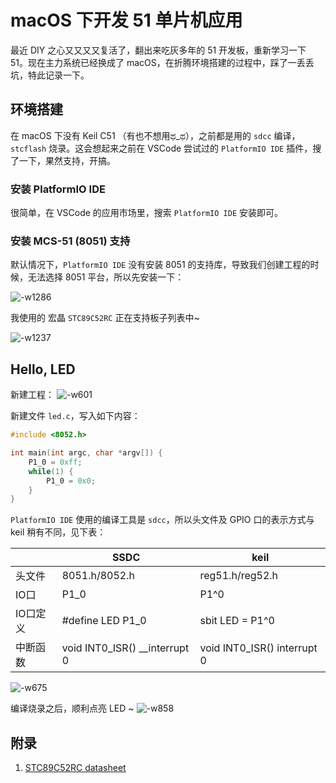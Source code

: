 # macOS 下开发 51 单片机应用

最近 DIY 之心又又又又复活了，翻出来吃灰多年的 51 开发板，重新学习一下 51。现在主力系统已经换成了 macOS，在折腾环境搭建的过程中，踩了一丢丢坑，特此记录一下。

<!--more-->

## 环境搭建

在 macOS 下没有 Keil C51 （有也不想用ಥ_ಥ），之前都是用的 `sdcc` 编译，`stcflash` 烧录。这会想起来之前在 VSCode 尝试过的 `PlatformIO IDE` 插件，搜了一下，果然支持，开搞。

### 安装 PlatformIO IDE
很简单，在 VSCode 的应用市场里，搜索 `PlatformIO IDE` 安装即可。

### 安装 MCS-51 (8051) 支持

默认情况下，`PlatformIO IDE` 没有安装 8051 的支持库，导致我们创建工程的时候，无法选择 8051 平台，所以先安装一下：

![-w1286](https://i.loli.net/2019/09/27/ehD7QgiLZzpojXG.jpg)

我使用的 宏晶 `STC89C52RC` 正在支持板子列表中~

![-w1237](https://i.loli.net/2019/09/27/wvjBZoPAIhg2lTV.jpg)

## Hello, LED

新建工程：
![-w601](https://i.loli.net/2019/09/27/KJT1mXB84rfCkbH.jpg)

新建文件 `led.c`，写入如下内容：

```c
#include <8052.h>

int main(int argc, char *argv[]) {
    P1_0 = 0xff;
    while(1) {
        P1_0 = 0x0;
    }
}
```

`PlatformIO IDE` 使用的编译工具是 `sdcc`，所以头文件及 GPIO 口的表示方式与 keil 稍有不同，见下表：

| | SSDC | keil |
| --- | --- | --- |
| 头文件 | 8051.h/8052.h | reg51.h/reg52.h |
| IO口 | P1_0 | P1^0 |
| IO口定义 | #define LED P1_0 | sbit LED = P1^0 |
| 中断函数 | void INT0_ISR() __interrupt 0 | void INT0_ISR() interrupt 0 |

![-w675](https://i.loli.net/2019/09/27/DTlzRcEMbtd4gaO.jpg)

编译烧录之后，顺利点亮 LED ~
![-w858](https://i.loli.net/2019/09/27/FIreEH1QvKRbUm7.jpg)

## 附录
1. [STC89C52RC datasheet](http://www.stcmcudata.com/datasheet/STC89C52.pdf)